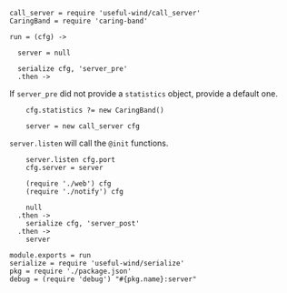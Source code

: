     call_server = require 'useful-wind/call_server'
    CaringBand = require 'caring-band'

    run = (cfg) ->

      server = null

      serialize cfg, 'server_pre'
      .then ->

If `server_pre` did not provide a `statistics` object, provide a default one.

        cfg.statistics ?= new CaringBand()

        server = new call_server cfg

`server.listen` will call the `@init` functions.

        server.listen cfg.port
        cfg.server = server

        (require './web') cfg
        (require './notify') cfg

        null
      .then ->
        serialize cfg, 'server_post'
      .then ->
        server

    module.exports = run
    serialize = require 'useful-wind/serialize'
    pkg = require './package.json'
    debug = (require 'debug') "#{pkg.name}:server"
